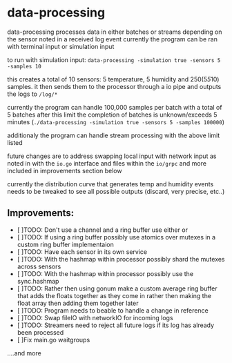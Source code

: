 # data-processing

data-processing processes data in either batches or streams depending on the sensor noted in a received log event
currently the program can be ran with terminal input or simulation input

to run with simulation input: `data-processing -simulation true -sensors 5 -samples 10`

this creates a total of 10 sensors: 5 temperature, 5 humidity and 250(5*5*10) samples. it then sends them to the processor
through a io pipe and outputs the logs to `/log/*`

currently the program can handle 100,000 samples per batch with a total of 5 batches
after this limit the completion of batches is unknown/exceeds 5 minutes (`./data-processing -simulation true -sensors 5 -samples 100000`)

additionaly the program can handle stream processing with the above limit listed

future changes are to address swapping local input with network input as noted in with the `io.go` interface and files within the `io/grpc` and more included in improvements section below

currently the distribution curve that generates temp and humidity events needs to be tweaked to see all possible outputs (discard, very precise, etc..)

## Improvements:

- [ ]TODO: Don't use a channel and a ring buffer use either or
- [ ]TODO: If using a ring buffer possibly use atomics over mutexes in a custom ring buffer implementaion
- [ ]TODO: Have each sensor in its own service
- [ ]TODO: With the hashmap within processor possibly shard the mutexes across sensors
- [ ]TODO: With the hashmap within processor possibly use the sync.hashmap
- [ ]TODO: Rather then using gonum make a custom average ring buffer that adds the floats together as they come in rather then making the float array then adding them together later
- [ ]TODO: Program needs to beable to handle a change in reference
- [ ]TODO: Swap fileIO with networkIO for incoming logs
- [ ]TODO: Streamers need to reject all future logs if its log has already been processed
- [ ]Fix main.go waitgroups

....and more
